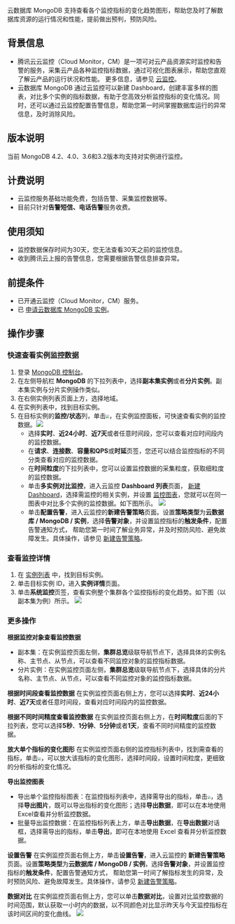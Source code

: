云数据库 MongoDB 支持查看各个监控指标的变化趋势图形，帮助您及时了解数据库资源的运行情况和性能，提前做出预判，预防风险。

## 背景信息
- 腾讯云云监控（Cloud Monitor，CM）是一项可对云产品资源实时监控和告警的服务，采集云产品各种监控指标数据，通过可视化图表展示，帮助您直观了解云产品的运行状况和性能。 更多信息，请参见  [云监控](https://cloud.tencent.com/document/product/248/13466)。
- 云数据库 MongoDB 通过云监控可以新建 Dashboard，创建丰富多样的图表，对比多个实例的指标数据，有助于您高效分析监控指标的变化情况。同时，还可以通过云监控配置告警信息，帮助您第一时间掌握数据库运行的异常信息，及时消除风险。

## 版本说明
当前 MongoDB 4.2、4.0、3.6和3.2版本均支持对实例进行监控。

## 计费说明
- 云监控服务基础功能免费，包括告警、采集监控数据等。
- 目前只针对**告警短信、电话告警**服务收费。

## 使用须知
- 监控数据保存时间为30天，您无法查看30天之前的监控信息。
- 收到腾讯云上报的告警信息，您需要根据告警信息排查异常。

## 前提条件
- 已开通云监控（Cloud Monitor，CM）服务。
- 已 [申请云数据库 MongoDB 实例](https://cloud.tencent.com/document/product/240/3551)。

## 操作步骤
### 快速查看实例监控数据
1. 登录 [MongoDB 控制台](https://console.cloud.tencent.com/mongodb)。
2. 在左侧导航栏 **MongoDB** 的下拉列表中，选择**副本集实例**或者**分片实例**。副本集实例与分片实例操作类似。
3. 在右侧实例列表页面上方，选择地域。
4. 在实例列表中，找到目标实例。
5. 在目标实例的**监控/状态**列，单击<img src="https://qcloudimg.tencent-cloud.cn/raw/e7563e7cc13faab92822ca56af11cf19.png" style="zoom:50%;" />，在实例监控面板，可快速查看实例的监控数据。![](https://qcloudimg.tencent-cloud.cn/raw/bf17d8370ab778a399f097671b71ff52.png)
   - 选择**实时**、**近24小时**、**近7天**或者任意时间段，您可以查看对应时间段内的监控数据。
   - 在**请求**、**连接数**、**容量和QPS**或**时延**页签，您还可以结合监控指标的不同分类查看对应的监控数据。
   - 在**时间粒度**的下拉列表中，您可以设置监控数据的采集粒度，获取细粒度的监控数据。
   - 单击**多实例对比监控**，进入云监控 **Dashboard 列表**页面， [新建 Dashboard](https://cloud.tencent.com/document/product/248/46747)，选择需监控的相关实例，并设置  [监控图表](https://cloud.tencent.com/document/product/248/46761)，您就可以在同一图表中对比多个实例的监控数据。如下图所示。
![](https://qcloudimg.tencent-cloud.cn/raw/253e0023a9443a9ba011b2287d4f7de0.png)
   - 单击**配置告警**，进入云监控的**新建告警策略**页面。设置**策略类型**为**云数据库 / MongoDB / 实例**，选择**告警对象**，并设置监控指标的**触发条件**，配置告警通知方式， 帮助您第一时间了解业务异常，并及时预防风险、避免故障发生。具体操作，请参见 [新建告警策略](https://cloud.tencent.com/document/product/248/50398)。

### 查看监控详情
1. 在 [实例列表](https://console.cloud.tencent.com/mongodb) 中，找到目标实例。
2. 单击目标实例 ID，进入**实例详情**页面。
3. 单击**系统监控**页签，查看实例整个集群各个监控指标的变化趋势。如下图（以副本集为例）所示。
![](https://qcloudimg.tencent-cloud.cn/raw/d611824d790c70d9ad177f522f1c3b9a.png)

### 更多操作
**根据监控对象查看监控数据**
- 副本集：在实例监控页面左侧，**集群总览**级联导航节点下，选择具体的实例名称、主节点、从节点，可以查看不同监控对象的监控指标数据。
- 分片实例：在实例监控页面左侧，**集群总览**级联导航节点下，选择具体的分片名称、主节点、从节点，可以查看不同监控对象的监控指标数据。

**根据时间段查看监控数据**
在实例监控页面右侧上方，您可以选择**实时**、**近24小时**、**近7天**或者任意时间段，查看对应时间段内的监控数据。

**根据不同时间精度查看监控数据**
在实例监控页面右侧上方，在**时间粒度**后面的下拉列表，您可以选择**5秒**、**1分钟**、**5分钟**或者**1天**，查看不同时间精度的监控数据。

**放大单个指标的变化图形**
在实例监控页面右侧的监控指标列表中，找到需查看的指标，单击<img src="https://qcloudimg.tencent-cloud.cn/raw/02851df41e781aa36044fc5b84d6c44e.png" style="zoom:45%;" />，可以放大该指标的变化图形，选择时间段，设置时间粒度，更细致的分析指标的变化情况。

**导出监控图表**
- 导出单个监控指标图表：在监控指标列表中，选择需导出的指标，单击<img src="https://qcloudimg.tencent-cloud.cn/raw/d26c4e16aced2043172ab6a4f2529273.png" style="zoom:45%;" />，选择**导出图片**，既可以导出指标的变化图形；选择**导出数据**，即可以在本地使用Excel查看并分析监控数据。
- 批量导出监控数据：在监控指标列表上方，单击**导出数据**，在**导出数据**对话框，选择需导出的指标，单击**导出**，即可在本地使用 Excel 查看并分析监控数据。

**设置告警**
在实例监控页面右侧上方，单击**设置告警**，进入云监控的 **新建告警策略** 页面。设置**策略类型**为**云数据库 / MongoDB / 实例**，选择**告警对象**，并设置监控指标的**触发条件**，配置告警通知方式， 帮助您第一时间了解指标发生的异常，及时预防风险、避免故障发生。具体操作，请参见 [新建告警策略](https://cloud.tencent.com/document/product/248/50398)。

**数据对比**
在实例监控页面右侧上方，您可以单击**数据对比**，设置对比监控数据的时间范围，默认获取一小时内的数据，以不同颜色对比显示昨天与今天监控指标在该时间区间的变化曲线。
![](https://qcloudimg.tencent-cloud.cn/raw/6d79fcf83bb8507420cdc1542fa335a2.png)

